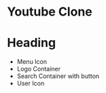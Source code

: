 # Youtube Clone




# Heading
- Menu Icon
- Logo Container
- Search Container with button
- User Icon
